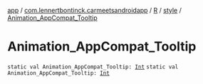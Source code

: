 [app](../../../index.md) / [com.lennertbontinck.carmeetsandroidapp](../../index.md) / [R](../index.md) / [style](index.md) / [Animation_AppCompat_Tooltip](./-animation_-app-compat_-tooltip.md)

# Animation_AppCompat_Tooltip

`static val Animation_AppCompat_Tooltip: `[`Int`](https://kotlinlang.org/api/latest/jvm/stdlib/kotlin/-int/index.html)
`static val Animation_AppCompat_Tooltip: `[`Int`](https://kotlinlang.org/api/latest/jvm/stdlib/kotlin/-int/index.html)